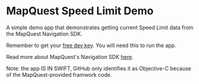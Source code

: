 # MapQuest Speed Limit Demo
A simple demo app that demonstrates getting current Speed Limit data from the MapQuest Navigation SDK.

Remember to get your [free dev key](https://developer.mapquest.com). You will need this to run the app.

Read more about MapQuest's Navigation SDK [here](https://developer.mapquest.com/documentation/nav-sdk/ios/v3.5/).

Note: the app IS IN SWIFT, GitHub only identifies it as Objective-C because of the MapQuest-provided framwork code.
